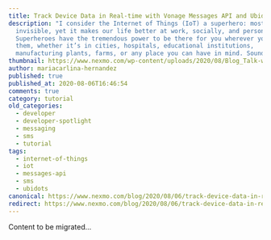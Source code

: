 ```yaml
---
title: Track Device Data in Real-time with Vonage Messages API and Ubidots
description: "I consider the Internet of Things (IoT) a superhero: mostly
  invisible, yet it makes our life better at work, socially, and personally.
  Superheroes have the tremendous power to be there for you wherever you need
  them, whether it’s in cities, hospitals, educational institutions,
  manufacturing plants, farms, or any place you can have in mind. Sounds […]"
thumbnail: https://www.nexmo.com/wp-content/uploads/2020/08/Blog_Talk-with-the-Weather_1200x600.png
author: mariacarlina-hernandez
published: true
published_at: 2020-08-06T16:46:54
comments: true
category: tutorial
old_categories:
  - developer
  - developer-spotlight
  - messaging
  - sms
  - tutorial
tags:
  - internet-of-things
  - iot
  - messages-api
  - sms
  - ubidots
canonical: https://www.nexmo.com/blog/2020/08/06/track-device-data-in-real-time-with-vonage-messages-api-and-ubidots-dr
redirect: https://www.nexmo.com/blog/2020/08/06/track-device-data-in-real-time-with-vonage-messages-api-and-ubidots-dr
---
```

Content to be migrated...